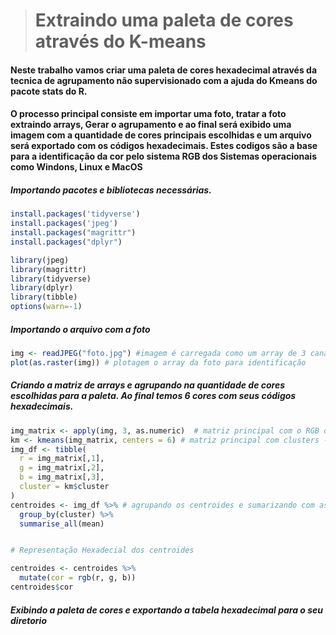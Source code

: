 >  # Extraindo uma paleta de cores através do K-means 

#### Neste trabalho vamos criar uma paleta de cores hexadecimal através da tecnica de agrupamento não supervisionado com a ajuda do Kmeans do pacote stats do R. 


#### O processo principal consiste em importar uma foto, tratar a foto extraindo arrays, Gerar o agrupamento e  ao final será exibido uma imagem com a quantidade de cores principais escolhidas e um arquivo será exportado com os códigos hexadecimais. Estes codigos são a base para a identificação da cor pelo sistema RGB dos Sistemas operacionais como Windons, Linux e MacOS

##### Importando pacotes e bibliotecas necessárias.


```R
install.packages('tidyverse')
install.packages('jpeg')
install.packages("magrittr")
install.packages("dplyr")

library(jpeg)
library(magrittr)
library(tidyverse)
library(dplyr)
library(tibble)
options(warn=-1)
```

##### Importando o arquivo com a foto


```R
img <- readJPEG("foto.jpg") #imagem é carregada como um array de 3 canais (RBG) 
plot(as.raster(img)) # plotagem o array da foto para identificação
```

##### Criando a matriz de arrays e agrupando na quantidade de cores escolhidas para a paleta. Ao final temos 6 cores com seus códigos hexadecimais.


```R
img_matrix <- apply(img, 3, as.numeric)  # matriz principal com o RGB da foto
km <- kmeans(img_matrix, centers = 6) # matriz principal com clusters - definir numeros de clusters.
img_df <- tibble(
  r = img_matrix[,1], 
  g = img_matrix[,2], 
  b = img_matrix[,3],
  cluster = km$cluster
)
centroides <- img_df %>% # agrupando os centroides e sumarizando com as funções do pacote dplyr
  group_by(cluster) %>%
  summarise_all(mean)


# Representação Hexadecial dos centroides

centroides <- centroides %>%
  mutate(cor = rgb(r, g, b))
centroides$cor

```

##### Exibindo a paleta de cores e exportando a tabela hexadecimal para o seu diretorio
